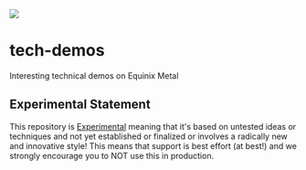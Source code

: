 ![](https://img.shields.io/badge/Stability-Experimental-red.svg)

# tech-demos

Interesting technical demos on Equinix Metal

## Experimental Statement

This repository is [Experimental](https://github.com/packethost/standards/blob/master/experimental-statement.md) meaning that it's based on untested ideas or techniques and not yet established or finalized or involves a radically new and innovative style! This means that support is best effort (at best!) and we strongly encourage you to NOT use this in production.

